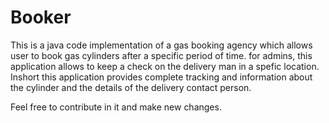 # Booker

This is a java code implementation of a gas booking agency which allows user to book gas cylinders after a specific period of time.
for admins, this application allows to keep a check on the delivery man in a spefic location. 
Inshort this application provides complete tracking and information about the cylinder and the details of the delivery contact person.

Feel free to contribute in it and make new changes.
